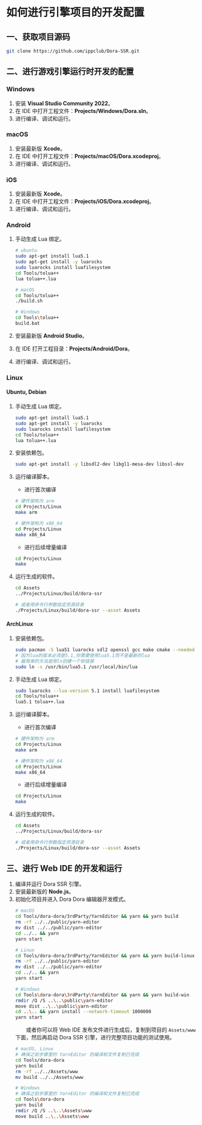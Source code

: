 # 如何进行引擎项目的开发配置

## 一、获取项目源码

```sh
git clone https://github.com/ippclub/Dora-SSR.git
```

## 二、进行游戏引擎运行时开发的配置

### Windows

1. 安装 **Visual Studio Community 2022**。
2. 在 IDE 中打开工程文件：**Projects/Windows/Dora.sln**。
3. 进行编译、调试和运行。

### macOS

1. 安装最新版 **Xcode**。
2. 在 IDE 中打开工程文件：**Projects/macOS/Dora.xcodeproj**。
3. 进行编译、调试和运行。

### iOS

1. 安装最新版 **Xcode**。
2. 在 IDE 中打开工程文件：**Projects/iOS/Dora.xcodeproj**。
3. 进行编译、调试和运行。

### Android

1. 手动生成 Lua 绑定。

   ```sh
   # ubuntu
   sudo apt-get install lua5.1
   sudo apt-get install -y luarocks
   sudo luarocks install luafilesystem
   cd Tools/tolua++
   lua tolua++.lua

   # macOS
   cd Tools/tolua++
   ./build.sh

   # Windows
   cd Tools\tolua++
   build.bat
   ```

2. 安装最新版 **Android Studio**。
3. 在 IDE 打开工程目录：**Projects/Android/Dora**。
4. 进行编译、调试和运行。

### Linux

#### Ubuntu, Debian

1. 手动生成 Lua 绑定。
   ```sh
   sudo apt-get install lua5.1
   sudo apt-get install -y luarocks
   sudo luarocks install luafilesystem
   cd Tools/tolua++
   lua tolua++.lua
   ```

2. 安装依赖包。
   ```sh
   sudo apt-get install -y libsdl2-dev libgl1-mesa-dev libssl-dev
   ```

3. 运行编译脚本。

   - 进行首次编译

   ```sh
   # 硬件架构为 arm
   cd Projects/Linux
   make arm

   # 硬件架构为 x86_64
   cd Projects/Linux
   make x86_64
   ```

   - 进行后续增量编译

   ```sh
   cd Projects/Linux
   make
   ```

4. 运行生成的软件。
   ```sh
   cd Assets
   ../Projects/Linux/build/dora-ssr

   # 或者用命令行参数指定资源目录
   ./Projects/Linux/build/dora-ssr --asset Assets
   ```

#### ArchLinux

1. 安装依赖包。

   ```sh
   sudo pacman -S lua51 luarocks sdl2 openssl gcc make cmake --needed
   # 因为lua的版本必须是5.1,你需要使用lua5.1而不是最新的lua
   # 最简单的方法是用ln创建一个软链接
   sudo ln -s /usr/bin/lua5.1 /usr/local/bin/lua
   ```

2. 手动生成 Lua 绑定。

   ```sh
   sudo luarocks --lua-version 5.1 install luafilesystem
   cd Tools/tolua++
   lua5.1 tolua++.lua
   ```

3. 运行编译脚本。

   - 进行首次编译

   ```sh
   # 硬件架构为 arm
   cd Projects/Linux
   make arm

   # 硬件架构为 x86_64
   cd Projects/Linux
   make x86_64
   ```

   - 进行后续增量编译

   ```sh
   cd Projects/Linux
   make
   ```

4. 运行生成的软件。
   ```sh
   cd Assets
   ../Projects/Linux/build/dora-ssr

   # 或者用命令行参数指定资源目录
   ./Projects/Linux/build/dora-ssr --asset Assets
   ```

## 三、进行 Web IDE 的开发和运行

1. 编译并运行 Dora SSR 引擎。
2. 安装最新版的 **Node.js**。
3. 初始化项目并进入 Dora Dora 编辑器开发模式。
   ```sh
   # macOS
   cd Tools/dora-dora/3rdParty/YarnEditor && yarn && yarn build
   rm -rf ../../public/yarn-editor
   mv dist ../../public/yarn-editor
   cd ../.. && yarn
   yarn start
   ```
   ```sh
   # Linux
   cd Tools/dora-dora/3rdParty/YarnEditor && yarn && yarn build-linux
   rm -rf ../../public/yarn-editor
   mv dist ../../public/yarn-editor
   cd ../.. && yarn
   yarn start
   ```
   ```sh
   # Windows
   cd Tools\dora-dora\3rdParty\YarnEditor && yarn && yarn build-win
   rmdir /Q /S ..\..\public\yarn-editor
   move dist ..\..\public\yarn-editor
   cd ..\.. && yarn install --network-timeout 1000000
   yarn start
   ```
   &emsp;&emsp;或者你可以将 Web IDE 发布文件进行生成后，复制到项目的 `Assets/www` 下面，然后再启动 Dora SSR 引擎，进行完整项目功能的测试使用。
   ```sh
   # macOS, Linux
   # 确保之前步骤里的 YarnEditor 的编译和文件复制已完成
   cd Tools/dora-dora
   yarn build
   rm -rf ../../Assets/www
   mv build ../../Assets/www
   ```
   ```sh
   # Windows
   # 确保之前步骤里的 YarnEditor 的编译和文件复制已完成
   cd Tools\dora-dora
   yarn build
   rmdir /Q /S ..\..\Assets\www
   move build ..\..\Assets\www
   ```
